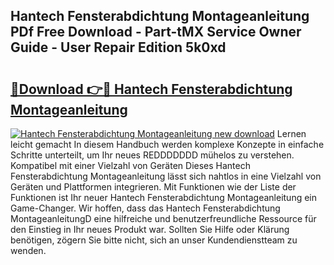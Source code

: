 ## Hantech Fensterabdichtung Montageanleitung PDf Free Download - Part-tMX Service Owner Guide - User Repair Edition 5k0xd

# <h2><a href="http://df6sp6.blite.top/?on=Hantech+Fensterabdichtung+Montageanleitung">🔗Download 👉🔴 Hantech Fensterabdichtung Montageanleitung</a></h2>

[![Hantech Fensterabdichtung Montageanleitung new download](https://i.imgur.com/lujVjoI.png)](http://df6sp6.blite.top/?on=Hantech+Fensterabdichtung+Montageanleitung)
Lernen leicht gemacht In diesem Handbuch werden komplexe Konzepte in einfache Schritte unterteilt, um Ihr neues REDDDDDDD mühelos zu verstehen. Kompatibel mit einer Vielzahl von Geräten Dieses Hantech Fensterabdichtung Montageanleitung lässt sich nahtlos in eine Vielzahl von Geräten und Plattformen integrieren. Mit Funktionen wie der Liste der Funktionen ist Ihr neuer Hantech Fensterabdichtung Montageanleitung ein Game-Changer. Wir hoffen, dass das Hantech Fensterabdichtung MontageanleitungD eine hilfreiche und benutzerfreundliche Ressource für den Einstieg in Ihr neues Produkt war. Sollten Sie Hilfe oder Klärung benötigen, zögern Sie bitte nicht, sich an unser Kundendienstteam zu wenden.

